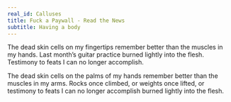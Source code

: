 ```yaml
---
real_id: Calluses
title: Fuck a Paywall - Read the News
subtitle: Having a body
---
```

The dead skin cells on my fingertips remember better
than the muscles in my hands.
Last month’s guitar practice
burned lightly into the flesh.
Testimony to feats I can no longer accomplish.  


The dead skin cells on the palms of my hands remember better
than the muscles in my arms.
Rocks once climbed, or
weights once lifted, or
testimony to feats I can no longer accomplish
burned lightly into the flesh.


